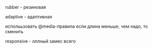 rubber - резиновая

adaptive - адаптивная

исполььзовать @media-правила
если длина меньше, чем надо, то сменить 

responsive - оплный замес всего